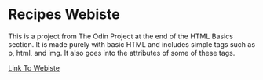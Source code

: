 # Recipes Webiste

This is a project from The Odin Project at the end of the HTML Basics section.
It is made purely with basic HTML and includes simple tags such as p, html,
and img. It also goes into the attributes of some of these tags.

<a href="https://seancagin.github.io/odin-recipes/index.html">Link To Webiste</a>
